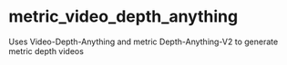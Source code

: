 # metric_video_depth_anything
Uses Video-Depth-Anything and metric Depth-Anything-V2 to generate metric depth videos
